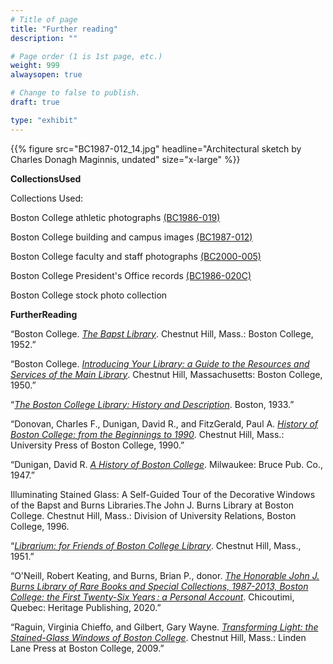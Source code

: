 ```yaml
---
# Title of page
title: "Further reading"
description: ""

# Page order (1 is 1st page, etc.)
weight: 999
alwaysopen: true

# Change to false to publish.
draft: true

type: "exhibit"
---
```


{{% figure src="BC1987-012_14.jpg" headline="Architectural sketch by Charles Donagh Maginnis, undated" size="x-large" %}}

__CollectionsUsed__

Collections Used:

Boston College athletic photographs [(BC1986-019)](https://bc-primo.hosted.exlibrisgroup.com/permalink/f/l6ucgu/ALMA-BC21424921630001021)

Boston College building and campus images [(BC1987-012)](https://bc-primo.hosted.exlibrisgroup.com/permalink/f/l6ucgu/ALMA-BC21428864290001021)

Boston College faculty and staff photographs [(BC2000-005)](https://bc-primo.hosted.exlibrisgroup.com/permalink/f/l6ucgu/ALMA-BC21427406550001021)

Boston College President's Office records [(BC1986-020C)](https://bc-primo.hosted.exlibrisgroup.com/permalink/f/l6ucgu/ALMA-BC21331160510001021)

Boston College stock photo collection

__FurtherReading__

“Boston College. *[The Bapst Library](https://bc-primo.hosted.exlibrisgroup.com/permalink/f/l6ucgu/ALMA-BC21360708570001021)*. Chestnut Hill, Mass.: Boston College, 1952.” 

“Boston College. *[Introducing Your Library: a Guide to the Resources and Services of the Main Library](https://bc-primo.hosted.exlibrisgroup.com/permalink/f/l6ucgu/ALMA-BC21377954910001021)*. Chestnut Hill, Massachusetts: Boston College, 1950.” 

“*[The Boston College Library: History and Description](https://bc-primo.hosted.exlibrisgroup.com/permalink/f/l6ucgu/ALMA-BC21341858200001021)*. Boston, 1933.”

“Donovan, Charles F., Dunigan, David R., and FitzGerald, Paul A. *[History of Boston College: from the Beginnings to 1990](https://bc-primo.hosted.exlibrisgroup.com/permalink/f/l6ucgu/ALMA-BC21377833150001021)*. Chestnut Hill, Mass.: University Press of Boston College, 1990.”

“Dunigan, David R. *[A History of Boston College](https://bc-primo.hosted.exlibrisgroup.com/permalink/f/l6ucgu/ALMA-BC21331562780001021)*. Milwaukee: Bruce Pub. Co., 1947.”


Illuminating Stained Glass: A Self-Guided Tour of the Decorative Windows of the Bapst and Burns Libraries.The John J. Burns Library at Boston College. Chestnut Hill, Mass.: Division of University Relations, Boston College, 1996.

“*[Librarium: for Friends of Boston College Library](https://bc-primo.hosted.exlibrisgroup.com/permalink/f/l6ucgu/ALMA-BC21377954570001021)*. Chestnut Hill, Mass., 1951.”

“O'Neill, Robert Keating, and Burns, Brian P., donor. *[The Honorable John J. Burns Library of Rare Books and Special Collections, 1987-2013, Boston College: the First Twenty-Six Years : a Personal Account](https://bc-primo.hosted.exlibrisgroup.com/permalink/f/1jdnfk3/ALMA-BC21549386820001021)*. Chicoutimi, Quebec: Heritage Publishing, 2020.”

“Raguin, Virginia Chieffo, and Gilbert, Gary Wayne. *[Transforming Light: the Stained-Glass Windows of Boston College](https://bc-primo.hosted.exlibrisgroup.com/permalink/f/l6ucgu/ALMA-BC21327944090001021)*. Chestnut Hill, Mass.: Linden Lane Press at Boston College, 2009.”
